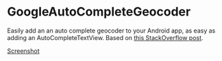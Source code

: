GoogleAutoCompleteGeocoder
==========================

Easily add an an auto complete geocoder to your Android app, as easy as adding an AutoCompleteTextView. Based on [this StackOverflow post](http://stackoverflow.com/questions/9142885/geocoder-autocomplete-in-android).

[Screenshot](http://i.imgur.com/2krRCup.png)
